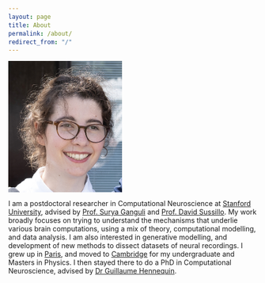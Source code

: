 ```yaml
---
layout: page
title: About
permalink: /about/
redirect_from: "/"
---
```


<img align="center" src="/assets/marine_pic.jpg" width="230">



I am a postdoctoral researcher in Computational Neuroscience at [Stanford University](https://www.stanford.edu), advised by [Prof. Surya Ganguli](https://ganguli-gang.stanford.edu/surya.html) and [Prof. David Sussillo](https://scholar.google.com/citations?user=ebBgMSkAAAAJ&hl=fr). My work broadly focuses on trying to understand the mechanisms that underlie various brain computations, using a mix of theory, computational modelling, and data analysis. I am also interested in generative modelling, and development of new methods to dissect datasets of neural recordings.
I grew up in [Paris](https://fr.wikipedia.org/wiki/Paris), and moved to [Cambridge](https://en.wikipedia.org/wiki/Cambridge) for my undergraduate and Masters in Physics. I then stayed there to do a PhD in Computational Neuroscience, advised by [Dr Guillaume Hennequin](https://cbl.eng.cam.ac.uk/hennequin/). 